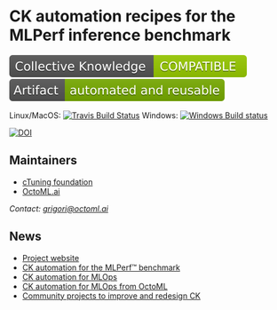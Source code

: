 # CK automation recipes for the MLPerf inference benchmark

[![compatibility](https://github.com/ctuning/ck-guide-images/blob/master/ck-compatible.svg)](https://github.com/ctuning/ck)
[![automation](https://github.com/ctuning/ck-guide-images/blob/master/ck-artifact-automated-and-reusable.svg)](https://cTuning.org/ae)

Linux/MacOS: [![Travis Build Status](https://travis-ci.com/ctuning/ck-mlperf-inference.svg)](https://travis-ci.com/ctuning/ck-mlperf-inference)
Windows: [![Windows Build status](https://ci.appveyor.com/api/projects/status/4ry307jh6tks9dg9?svg=true)](https://ci.appveyor.com/project/gfursin/ck-mlperf-inference)

[![DOI](https://zenodo.org/badge/311647831.svg)](https://zenodo.org/badge/latestdoi/311647831)

## Maintainers

* [cTuning foundation](https://cTuning.org)
* [OctoML.ai](https://OctoML.ai)

*Contact: grigori@octoml.ai*

## News

* [Project website](https://cKnowledge.org)
* [CK automation for the MLPerf&trade; benchmark](https://github.com/ctuning/ck/blob/master/docs/mlperf-automation/README.md)
* [CK automation for MLOps](https://github.com/ctuning/ck-mlops)
* [CK automation for MLOps from OctoML](https://github.com/octoml/mlops)
* [Community projects to improve and redesign CK](https://github.com/ctuning/ck/blob/master/incubator/README.md)
